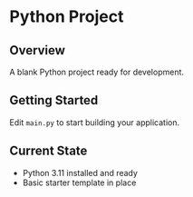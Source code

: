# Python Project

## Overview
A blank Python project ready for development.

## Getting Started
Edit `main.py` to start building your application.

## Current State
- Python 3.11 installed and ready
- Basic starter template in place
